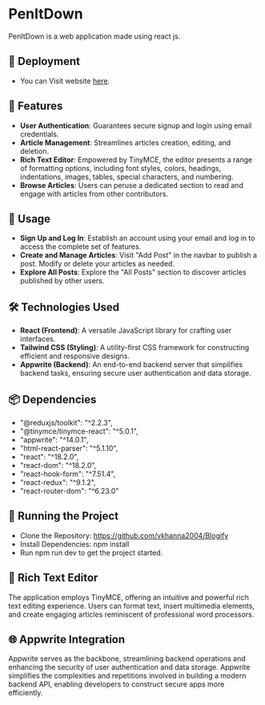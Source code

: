 # PenItDown
PenItDown is a web application made using react js.

## 🚀 Deployment
- You can Visit website [here](https://blogify-silk.vercel.app).

## 🚀 Features
- **User Authentication**: Guarantees secure signup and login using email credentials.
- **Article Management**: Streamlines articles creation, editing, and deletion.
- **Rich Text Editor**: Empowered by TinyMCE, the editor presents a range of formatting options, including font styles, colors, headings, indentations, images, tables, special characters, and numbering.
- **Browse Articles**: Users can peruse a dedicated section to read and engage with articles from other contributors.

## 🌟 Usage
- **Sign Up and Log In**: Establish an account using your email and log in to access the complete set of features.
- **Create and Manage Articles**: Visit "Add Post" in the navbar to publish a post. Modify or delete your articles as needed.
- **Explore All Posts**: Explore the "All Posts" section to discover articles published by other users.

## 🛠️ Technologies Used
- **React (Frontend)**: A versatile JavaScript library for crafting user interfaces.
- **Tailwind CSS (Styling)**: A utility-first CSS framework for constructing efficient and responsive designs.
- **Appwrite (Backend)**: An end-to-end backend server that simplifies backend tasks, ensuring secure user authentication and data storage.

## 📦 Dependencies
-    "@reduxjs/toolkit": "^2.2.3",
-    "@tinymce/tinymce-react": "^5.0.1",
-    "appwrite": "^14.0.1",
-    "html-react-parser": "^5.1.10",
-    "react": "^18.2.0",
-    "react-dom": "^18.2.0",
-    "react-hook-form": "^7.51.4",
-    "react-redux": "^9.1.2",
-    "react-router-dom": "^6.23.0"

## 🚦 Running the Project
- Clone the Repository: https://github.com/vkhanna2004/Blogify
- Install Dependencies: npm install
- Run npm run dev to get the project started.

## 📝 Rich Text Editor
The application employs TinyMCE, offering an intuitive and powerful rich text editing experience. Users can format text, insert multimedia elements, and create engaging articles reminiscent of professional word processors.

## 🌐 Appwrite Integration
Appwrite serves as the backbone, streamlining backend operations and enhancing the security of user authentication and data storage. Appwrite simplifies the complexities and repetitions involved in building a modern backend API, enabling developers to construct secure apps more efficiently.

